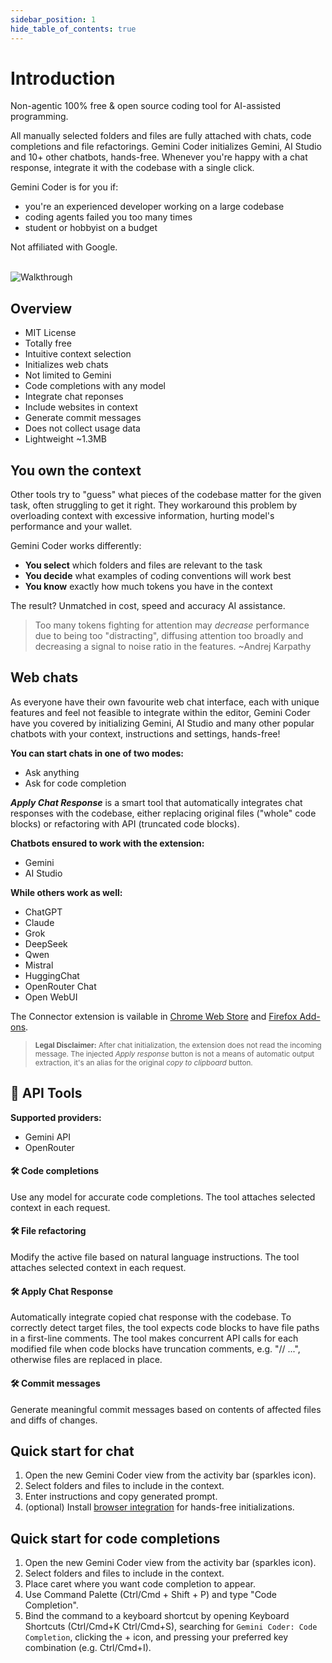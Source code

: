 ```yaml
---
sidebar_position: 1
hide_table_of_contents: true
---
```


# Introduction

Non-agentic 100% free & open source coding tool for AI-assisted programming.

All manually selected folders and files are fully attached with chats, code completions and file refactorings. Gemini Coder initializes Gemini, AI Studio and 10+ other chatbots, hands-free. Whenever you're happy with a chat response, integrate it with the codebase with a single click.

Gemini Coder is for you if:

- you're an experienced developer working on a large codebase
- coding agents failed you too many times
- student or hobbyist on a budget

Not affiliated with Google.

<br/>

<img src="https://github.com/robertpiosik/gemini-coder/raw/HEAD/packages/shared/src/media/walkthrough.gif" alt="Walkthrough" />

<br/>

## Overview

- MIT License
- Totally free
- Intuitive context selection
- Initializes web chats
- Not limited to Gemini
- Code completions with any model
- Integrate chat reponses
- Include websites in context
- Generate commit messages
- Does not collect usage data
- Lightweight ~1.3MB

## You own the context

Other tools try to "guess" what pieces of the codebase matter for the given task, often struggling to get it right. They workaround this problem by overloading context with excessive information, hurting model's performance and your wallet.

Gemini Coder works differently:

- **You select** which folders and files are relevant to the task
- **You decide** what examples of coding conventions will work best
- **You know** exactly how much tokens you have in the context

The result? Unmatched in cost, speed and accuracy AI assistance.

> Too many tokens fighting for attention may _decrease_ performance due to being too "distracting", diffusing attention too broadly and decreasing a signal to noise ratio in the features. ~Andrej Karpathy

## Web chats

As everyone have their own favourite web chat interface, each with unique features and feel not feasible to integrate within the editor, Gemini Coder have you covered by initializing Gemini, AI Studio and many other popular chatbots with your context, instructions and settings, hands-free!

**You can start chats in one of two modes:**

- Ask anything
- Ask for code completion

**_Apply Chat Response_** is a smart tool that automatically integrates chat responses with the codebase, either replacing original files ("whole" code blocks) or refactoring with API (truncated code blocks).

**Chatbots ensured to work with the extension:**

- Gemini
- AI Studio

**While others work as well:**

- ChatGPT
- Claude
- Grok
- DeepSeek
- Qwen
- Mistral
- HuggingChat
- OpenRouter Chat
- Open WebUI

The Connector extension is vailable in [Chrome Web Store](https://chromewebstore.google.com/detail/gemini-coder-connector/ljookipcanaglfaocjbgdicfbdhhjffp) and [Firefox Add-ons](https://addons.mozilla.org/en-US/firefox/addon/gemini-coder-connector/).

> <small>**Legal Disclaimer:** After chat initialization, the extension does not read the incoming message. The injected _Apply response_ button is not a means of automatic output extraction, it's an alias for the original _copy to clipboard_ button.</small>

## 🧰 API Tools

**Supported providers:**

- Gemini API
- OpenRouter

#### 🛠️ Code completions

Use any model for accurate code completions. The tool attaches selected context in each request.

#### 🛠️ File refactoring

Modify the active file based on natural language instructions. The tool attaches selected context in each request.

#### 🛠️ Apply Chat Response

Automatically integrate copied chat response with the codebase. To correctly detect target files, the tool expects code blocks to have file paths in a first-line comments. The tool makes concurrent API calls for each modified file when code blocks have truncation comments, e.g. "// ...", otherwise files are replaced in place.

#### 🛠️ Commit messages

Generate meaningful commit messages based on contents of affected files and diffs of changes.

## Quick start for chat

1. Open the new Gemini Coder view from the activity bar (sparkles icon).
2. Select folders and files to include in the context.
3. Enter instructions and copy generated prompt.
4. (optional) Install [browser integration](https://gemini-coder.netlify.app/docs/installation/web-browser-integration) for hands-free initializations.

## Quick start for code completions

1. Open the new Gemini Coder view from the activity bar (sparkles icon).
2. Select folders and files to include in the context.
3. Place caret where you want code completion to appear.
4. Use Command Palette (Ctrl/Cmd + Shift + P) and type "Code Completion".
5. Bind the command to a keyboard shortcut by opening Keyboard Shortcuts (Ctrl/Cmd+K Ctrl/Cmd+S), searching for `Gemini Coder: Code Completion`, clicking the + icon, and pressing your preferred key combination (e.g. Ctrl/Cmd+I).
